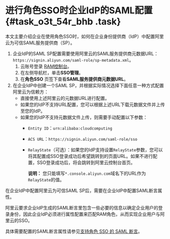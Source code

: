 # 进行角色SSO时企业IdP的SAML配置 {#task_o3t_54r_bhb .task}

本文主要介绍企业在使用角色SSO时，如何在企业身份提供商（IdP）中配置阿里云为可信SAML服务提供商（SP）。

1.  企业IdP的SAML SP配置需要使用阿里云的SAML服务提供商元数据URL：`https://signin.aliyun.com/saml-role/sp-metadata.xml`。 
    1.  云账号登录 [RAM控制台](https://ram.console.aliyun.com/)。
    2.  在左侧导航栏，单击**SSO管理**。
    3.  在**角色SSO** 页签下查看**SAML服务提供商元数据URL**。
2.  在企业IdP中创建一个SAML SP，并根据实际情况选择下面任意一种方式配置阿里云为信赖方： 
    -   直接使用上述阿里云的元数据URL进行配置。
    -   如果您的IdP不支持URL配置，您可以根据上述URL下载元数据文件并上传至您的IdP。
    -   如果您的IdP不支持元数据文件上传，则需要手动配置以下参数：
        -   `Entity ID`：`urn:alibaba:cloudcomputing`
        -   `ACS URL`：`https://signin.aliyun.com/saml-role/sso`
        -   `RelayState`（可选）：如果您的IdP支持设置`RelayState`参数，您可以将其配置成SSO登录成功后希望跳转到的页面URL。如果不进行配置，SSO登录成功后，将会跳转到阿里云控制台首页。

            **说明：** 您只能填写`*.console.aliyun.com`域名下的URL作为`RelayState`的值。


在企业IdP中配置阿里云为可信SAML SP后，需要在企业IdP中配置SAML断言属性。

阿里云要求企业IdP生成的SAML断言里包含一些必要的信息以确定企业用户的登录身份，因此企业IdP必须进行属性配置来匹配RAM角色，从而实现企业用户与阿里云的SSO。

具体需要配置的SAML断言属性请参见[支持角色 SSO 的 SAML 断言](ZH-CN_TP_136748_V1.dita)。

